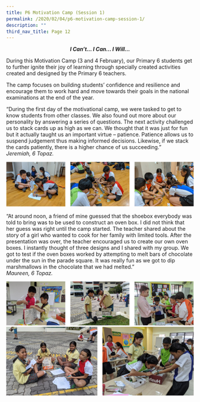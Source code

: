 ```yaml
---
title: P6 Motivation Camp (Session 1)
permalink: /2020/02/04/p6-motivation-camp-session-1/
description: ""
third_nav_title: Page 12
---
```


<p style="text-align: center;"><strong><em>I Can&rsquo;t&hellip; I Can&hellip; I Will&hellip;</em></strong></p>
<p>During this Motivation Camp (3 and 4 February), our Primary 6 students get to further ignite their joy of learning through specially created activities created and designed by the Primary 6 teachers.</p>
<p>The camp focuses on building students&rsquo; confidence and resilience and encourage them to work hard and move towards&nbsp;their goals in the national examinations at the end&nbsp;of the year.</p>
<p>&ldquo;During the first day of the motivational camp, we were tasked to get to know students from other classes. We also found out more about our personality by answering a series of questions. The next activity challenged us to stack cards up as high as we can. We thought that it was just for fun but it actually taught us an important virtue &ndash; patience. Patience allows us to suspend judgement thus making informed decisions. Likewise, if we stack the cards patiently, there is a higher chance of us succeeding.&rdquo;<br /><em>Jeremiah, 6 Topaz.</em></p>
<img src="/images/motivation1.png">
<p>&ldquo;At around noon, a friend of mine guessed that the shoebox everybody was told to bring was to be used to construct an oven box. I did not think that her guess was right until the camp started. The teacher shared about the story of a girl who wanted to cook for her family with limited tools. After the presentation was over, the teacher encouraged us to create our own oven boxes. I instantly thought of three designs and I shared with my group. We got to test if the oven boxes worked by attempting to melt bars of chocolate under the sun in the parade square. It was really fun as we got to dip marshmallows in the chocolate that we had melted.&rdquo;<br /><em>Maureen, 6 Topaz.</em></p>
<img src="/images/motivation2.png"><br>
<img src="/images/motivation3.png">